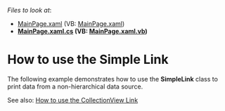 <!-- default file list -->
*Files to look at*:

* [MainPage.xaml](./CS/UseSimpleLink/MainPage.xaml) (VB: [MainPage.xaml](./VB/UseSimpleLink/MainPage.xaml))
* **[MainPage.xaml.cs](./CS/UseSimpleLink/MainPage.xaml.cs) (VB: [MainPage.xaml.vb](./VB/UseSimpleLink/MainPage.xaml.vb))**
<!-- default file list end -->
# How to use the Simple Link


<p>The following example demonstrates how to use the <strong>SimpleLink</strong> class to print data from a non-hierarchical data source.</p><p>See also: <a href="https://www.devexpress.com/Support/Center/p/E2998">How to use the CollectionView Link</a></p>

<br/>



